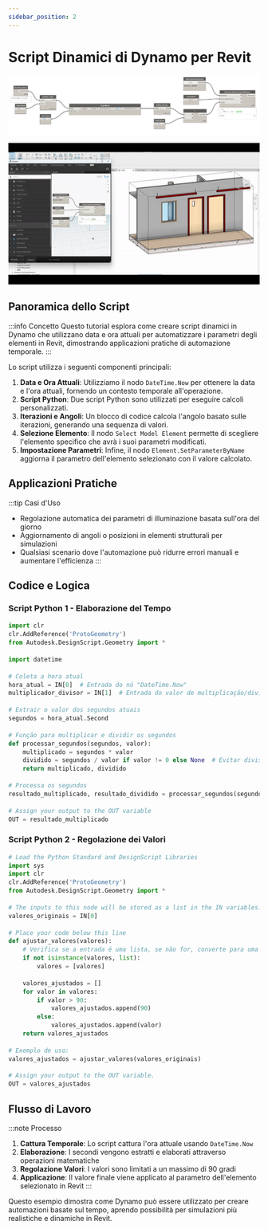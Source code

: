 ```yaml
---
sidebar_position: 2
---
```


# Script Dinamici di Dynamo per Revit

![Dynamo Script](./img/Dynamo_time/script.png)

<div style={{textAlign: 'center', marginBottom: '2rem'}}>

![Animazione Dynamo](./img/Dynamo_time/Dynanomic.gif)

</div>

## Panoramica dello Script

:::info Concetto
Questo tutorial esplora come creare script dinamici in Dynamo che utilizzano data e ora attuali per automatizzare i parametri degli elementi in Revit, dimostrando applicazioni pratiche di automazione temporale.
:::

Lo script utilizza i seguenti componenti principali:

1. **Data e Ora Attuali**: Utilizziamo il nodo `DateTime.Now` per ottenere la data e l'ora attuali, fornendo un contesto temporale all'operazione.
2. **Script Python**: Due script Python sono utilizzati per eseguire calcoli personalizzati.
3. **Iterazioni e Angoli**: Un blocco di codice calcola l'angolo basato sulle iterazioni, generando una sequenza di valori.
4. **Selezione Elemento**: Il nodo `Select Model Element` permette di scegliere l'elemento specifico che avrà i suoi parametri modificati.
5. **Impostazione Parametri**: Infine, il nodo `Element.SetParameterByName` aggiorna il parametro dell'elemento selezionato con il valore calcolato.

## Applicazioni Pratiche

:::tip Casi d'Uso
- Regolazione automatica dei parametri di illuminazione basata sull'ora del giorno
- Aggiornamento di angoli o posizioni in elementi strutturali per simulazioni
- Qualsiasi scenario dove l'automazione può ridurre errori manuali e aumentare l'efficienza
:::

## Codice e Logica

### Script Python 1 - Elaborazione del Tempo

```python
import clr
clr.AddReference('ProtoGeometry')
from Autodesk.DesignScript.Geometry import *

import datetime

# Coleta a hora atual
hora_atual = IN[0]  # Entrada do nó "DateTime.Now"
multiplicador_divisor = IN[1]  # Entrada do valor de multiplicação/divisão (Slider)

# Extrair o valor dos segundos atuais
segundos = hora_atual.Second

# Função para multiplicar e dividir os segundos
def processar_segundos(segundos, valor):
    multiplicado = segundos * valor
    dividido = segundos / valor if valor != 0 else None  # Evitar divisão por zero
    return multiplicado, dividido

# Processa os segundos
resultado_multiplicado, resultado_dividido = processar_segundos(segundos, multiplicador_divisor)

# Assign your output to the OUT variable
OUT = resultado_multiplicado
```

### Script Python 2 - Regolazione dei Valori

```python
# Load the Python Standard and DesignScript Libraries
import sys
import clr
clr.AddReference('ProtoGeometry')
from Autodesk.DesignScript.Geometry import *

# The inputs to this node will be stored as a list in the IN variables.
valores_originais = IN[0]

# Place your code below this line
def ajustar_valores(valores):
    # Verifica se a entrada é uma lista, se não for, converte para uma lista
    if not isinstance(valores, list):
        valores = [valores]
        
    valores_ajustados = []
    for valor in valores:
        if valor > 90:
            valores_ajustados.append(90)
        else:
            valores_ajustados.append(valor)
    return valores_ajustados

# Exemplo de uso:
valores_ajustados = ajustar_valores(valores_originais)

# Assign your output to the OUT variable.
OUT = valores_ajustados
```

## Flusso di Lavoro

:::note Processo
1. **Cattura Temporale**: Lo script cattura l'ora attuale usando `DateTime.Now`
2. **Elaborazione**: I secondi vengono estratti e elaborati attraverso operazioni matematiche
3. **Regolazione Valori**: I valori sono limitati a un massimo di 90 gradi
4. **Applicazione**: Il valore finale viene applicato al parametro dell'elemento selezionato in Revit
:::

Questo esempio dimostra come Dynamo può essere utilizzato per creare automazioni basate sul tempo, aprendo possibilità per simulazioni più realistiche e dinamiche in Revit.

